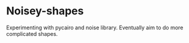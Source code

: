 # Noisey-shapes
Experimenting with pycairo and noise library. Eventually aim to do more complicated shapes.
